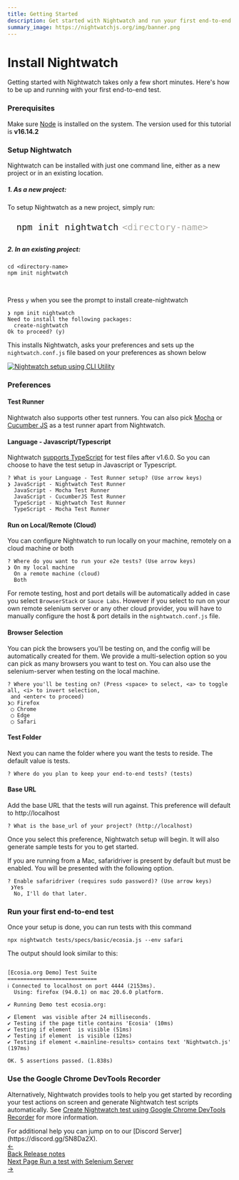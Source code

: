 ```yaml
---
title: Getting Started
description: Get started with Nightwatch and run your first end-to-end test.
summary_image: https://nightwatchjs.org/img/banner.png
---
```


<div class="page-header"><h1>Install Nightwatch</h1></div>

Getting started with Nightwatch takes only a few short minutes. Here's how to be up and running with your first end-to-end test. 

### Prerequisites 
Make sure [Node][1] is installed on the system. The version used for this tutorial is **v16.14.2**

### Setup Nightwatch

Nightwatch can be installed with just one command line, either as a new project or in an existing location. 

##### 1. As a new project:

To setup Nightwatch as a new project, simply run:

<pre style="max-width: 800px; border-radius: 10px; padding: 10px 20px"><code class="language-bash" style="font-size: 20px">npm init nightwatch</code> <code style="color: #aaa9a2; font-size: 20px">&#60;directory-name&#62;</code></pre>

##### 2. In an existing project:

<pre class="hide-indicator"><code class="language-bash">cd &#60;directory-name&#62; 
npm init nightwatch
</code></pre>

<p><br></p>

Press `y` when you see the prompt to install create-nightwatch

<pre class="hide-indicator"><code>❯ npm init nightwatch
Need to install the following packages:
  create-nightwatch
Ok to proceed? (y)</code></pre>

This installs Nightwatch, asks your preferences and sets up the `nightwatch.conf.js` file based on your preferences as shown below

<a href="https://user-images.githubusercontent.com/39924567/174841680-59664ff6-da2d-44a3-a1df-52d22c69b1e2.gif"><img alt="Nightwatch setup using CLI Utility" src="https://user-images.githubusercontent.com/39924567/174841680-59664ff6-da2d-44a3-a1df-52d22c69b1e2.gif" class="img-with-dropshadow"></a>

### Preferences
  
#### Test Runner

Nightwatch also supports other test runners. You can also pick [Mocha][15] or [Cucumber JS][16] as a test runner apart from Nightwatch.

#### Language - Javascript/Typescript

Nightwatch [supports TypeScript][17] for test files after v1.6.0. So you can choose to have the test setup in Javascript or Typescript.

<pre class="hide-indicator"><code>? What is your Language - Test Runner setup? (Use arrow keys)
❯ JavaScript - Nightwatch Test Runner
  JavaScript - Mocha Test Runner
  JavaScript - CucumberJS Test Runner
  TypeScript - Nightwatch Test Runner
  TypeScript - Mocha Test Runner</code></pre>

#### Run on Local/Remote (Cloud)

You can configure Nightwatch to run locally on your machine, remotely on a cloud machine or both

<pre class="hide-indicator"><code>? Where do you want to run your e2e tests? (Use arrow keys)
❯ On my local machine
  On a remote machine (cloud)
  Both</code></pre>

For remote testing, host and port details will be automatically added in case you select `BrowserStack` or `Sauce Labs`. However if you select to run on your own remote selenium server or any other cloud provider, you will have to manually configure the host & port details in the `nightwatch.conf.js` file. 

#### Browser Selection

You can pick the browsers you'll be testing on, and the config will be automatically created for them. We provide a multi-selection option so you can pick as many browsers you want to test on. You can also use the selenium-server when testing on the local machine.


<pre class="hide-indicator"><code>? Where you'll be testing on? (Press &#60;space&#62; to select, &#60;a&#62; to toggle all, &#60;i&#62; to invert selection,
 and &#60;enter&#60; to proceed)
❯◯ Firefox
 ◯ Chrome
 ◯ Edge
 ◯ Safari</code></pre>

#### Test Folder

Next you can name the folder where you want the tests to reside. The default value is tests.

<pre class="hide-indicator"><code>? Where do you plan to keep your end-to-end tests? (tests)</code></pre>

#### Base URL

Add the base URL that the tests will run against. This preference will default to http://localhost

<pre class="hide-indicator"><code>? What is the base_url of your project? (http://localhost)</code></pre>

Once you select this preference, Nightwatch setup will begin. It will also generate sample tests for you to get started. 

If you are running from a Mac, safaridriver is present by default but must be enabled. You will be presented with the following option.

<pre class="hide-indicator"><code>? Enable safaridriver (requires sudo password)? (Use arrow keys)
 ❯Yes
  No, I'll do that later.</code></pre>


### Run your first end-to-end test

Once your setup is done, you can run tests with this command

<pre><code class="language-bash">npx nightwatch tests/specs/basic/ecosia.js --env safari</code></pre>

The output should look similar to this:

<pre class="hide-indicator"><code>
[Ecosia.org Demo] Test Suite
============================
ℹ Connected to localhost on port 4444 (2153ms).
  Using: firefox (94.0.1) on mac 20.6.0 platform.

✔ Running Demo test ecosia.org:

✔ Element <body> was visible after 24 milliseconds.
✔ Testing if the page title contains 'Ecosia' (10ms)
✔ Testing if element <input[type=search]> is visible (51ms)
✔ Testing if element <button[type=submit]> is visible (12ms)
✔ Testing if element <.mainline-results> contains text 'Nightwatch.js' (197ms)

OK. 5 assertions passed. (1.838s)
</code></pre>


### Use the Google Chrome DevTools Recorder

Alternatively, Nightwatch provides tools to help you get started by recording your test actions on screen and generate Nightwatch test scripts automatically. See [Create Nightwatch test using Google Chrome DevTools Recorder](https://nightwatchjs.org/guide/writing-tests/chrome-devtools-recorder.html) for more information.

<div class="alert alert-info">
For additional help you can jump on to our [Discord Server](https://discord.gg/SN8Da2X).
</div>

[1]:	https://nodejs.org/
[2]:	https://nodejs.org/
[3]:	https://npmjs.com
[4]:	https://www.npmjs.com/package/geckodriver
[5]:	https://github.com/mozilla/geckodriver/releases
[6]:	https://www.npmjs.com/package/chromedriver
[7]:	https://chromedriver.chromium.org/downloads
[8]:	https://docs.microsoft.com/en-us/microsoft-edge/webdriver-chromium/?tabs=c-sharp#download-microsoft-edge-driver
[9]:	https://developer.apple.com/documentation/webkit/about_webdriver_for_safari/
[10]:	https://selenium.dev/documentation/en/grid/
[11]:	https://www.oracle.com/technetwork/java/javase/downloads/index.html
[12]:	https://www.npmjs.com/package/selenium-server
[13]:	https://github.com/SeleniumHQ/selenium/releases
[14]:	https://v2.nightwatchjs.org/guide/running-tests/nightwatch-runner.html
[15]: https://nightwatchjs.org/guide/third-party-runners/using-mocha.html
[16]: https://nightwatchjs.org/blog/running-cucumber-tests-with-nightwatch/
[17]: https://github.com/nightwatchjs/nightwatch/releases/tag/v1.6.0

<div class="doc-pagination pt-40">
  <div class="previous">
    <a href="https://nightwatchjs.org/guide/overview/whats-new.html">
      <span>←</span>
        <div class="d-flex flex-column">
          <span class="smallT">Back</span>
          <span class="bigT">Release notes</span>
        </div>
    </a>
  </div>
  <div class="next">
    <a href="https://nightwatchjs.org/guide/quickstarts/create-and-run-a-test-with-selenium-server.html">
        <div class="d-flex flex-column">
          <span class="smallT">Next Page</span>
          <span class="bigT">Run a test with Selenium Server</span>
        </div>
        <span>→</span>
    </a>
  </div>
</div>
